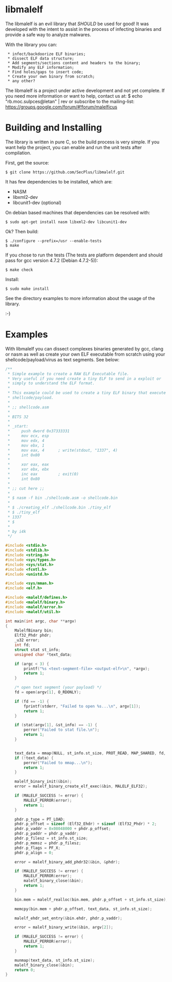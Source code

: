 libmalelf
=========

The libmalelf is an evil library that *SHOULD* be used for good!
It was developed with the intent to assist in the process of infecting binaries
and provide a safe way to analyze malwares.

With the library you can:

     * infect/backdoorize ELF binaries;
     * dissect ELF data structure;
     * Add segments/sections content and headers to the binary;
     * Modify any ELF information;
     * Find holes/gaps to insert code;
     * Create your own binary from scratch;
     * any other?

The libmalelf is a project under active development and not yet complete. If
you need more information or want to help, contact us at:
    $ echo "rb.moc.sulpces@letan" | rev
    or subscribe to the mailing-list:
    https://groups.google.com/forum/#!forum/malelficus


Building and Installing
=======================

The library is written in pure C, so the build process is very simple.
If you want help the project, you can enable and run the unit tests after
compilation.

First, get the source:

    $ git clone https://github.com/SecPlus/libmalelf.git

It has few dependencies to be installed, which are:

* NASM
* libxml2-dev
* libcunit1-dev (optional)

On debian based machines that dependencies can be resolved with:

    $ sudo apt-get install nasm libxml2-dev libcunit1-dev

Ok? Then build:

    $ ./configure --prefix=/usr --enable-tests
    $ make

If you chose to run the tests (The tests are platform dependent and should pass
for gcc version 4.7.2 (Debian 4.7.2-5)):

    $ make check

Install:

    $ sudo make install

See the directory examples to more information about the usage of the library.

:-)

Examples
==========

With libmalelf you can dissect complexes binaries generated by gcc, clang or
nasm as well as create your own ELF executable from scratch using your
shellcode/payload/virus as text segments. See below:

```c
/**
 * Simple example to create a RAW ELF Executable file.
 * Very useful if you need create a tiny ELF to send in a exploit or
 * simply to understand the ELF format.
 *
 * This example could be used to create a tiny ELF binary that execute your
 * shellcode/payload.
 *
 * ;; shellcode.asm
 *
 * BITS 32
 *
 * _start:
 *     push dword 0x37333331
 *     mov ecx, esp
 *     mov edx, 4
 *     mov ebx, 1
 *     mov eax, 4      ; write(stdout, "1337", 4)
 *     int 0x80
 *
 *     xor eax, eax
 *     xor ebx, ebx
 *     inc eax         ; exit(0)
 *     int 0x80
 *
 * ;; cut here ;;
 *
 * $ nasm -f bin ./shellcode.asm -o shellcode.bin
 *
 * $ ./creating_elf ./shellcode.bin ./tiny_elf
 * $ ./tiny_elf
 * 1337
 * $
 *
 * by i4k
 */

#include <stdio.h>
#include <stdlib.h>
#include <string.h>
#include <sys/types.h>
#include <sys/stat.h>
#include <fcntl.h>
#include <unistd.h>

#include <sys/mman.h>
#include <elf.h>

#include <malelf/defines.h>
#include <malelf/binary.h>
#include <malelf/error.h>
#include <malelf/util.h>

int main(int argc, char **argv)
{
	MalelfBinary bin;
	Elf32_Phdr phdr;
	_u32 error;
	int fd;
	struct stat st_info;
	unsigned char *text_data;

	if (argc < 3) {
		printf("%s <text-segment-file> <output-elf>\n", *argv);
		return 1;
	}

	/* open text segment (your payload) */
	fd = open(argv[1], O_RDONLY);

	if (fd == -1) {
		fprintf(stderr, "Failed to open %s...\n", argv[1]);
		return 1;
	}

	if (stat(argv[1], &st_info) == -1) {
		perror("Failed to stat file.\n");
		return 1;
	}


	text_data = mmap(NULL, st_info.st_size, PROT_READ, MAP_SHARED, fd, 0);
	if (!text_data) {
		perror("Failed to mmap...\n");
		return 1;
	}

	malelf_binary_init(&bin);
	error = malelf_binary_create_elf_exec(&bin, MALELF_ELF32);

	if (MALELF_SUCCESS != error) {
		MALELF_PERROR(error);
		return 1;
	}

	phdr.p_type = PT_LOAD;
	phdr.p_offset = sizeof (Elf32_Ehdr) + sizeof (Elf32_Phdr) * 2;
	phdr.p_vaddr = 0x08048000 + phdr.p_offset;
	phdr.p_paddr = phdr.p_vaddr;
	phdr.p_filesz = st_info.st_size;
	phdr.p_memsz = phdr.p_filesz;
	phdr.p_flags = PF_X;
	phdr.p_align = 0;

	error = malelf_binary_add_phdr32(&bin, &phdr);

	if (MALELF_SUCCESS != error) {
		MALELF_PERROR(error);
		malelf_binary_close(&bin);
		return 1;
	}

	bin.mem = malelf_realloc(bin.mem, phdr.p_offset + st_info.st_size);

	memcpy(bin.mem + phdr.p_offset, text_data, st_info.st_size);

	malelf_ehdr_set_entry(&bin.ehdr, phdr.p_vaddr);

	error = malelf_binary_write(&bin, argv[2]);

	if (MALELF_SUCCESS != error) {
		MALELF_PERROR(error);
		return 1;
	}

	munmap(text_data, st_info.st_size);
	malelf_binary_close(&bin);
	return 0;
}

```
